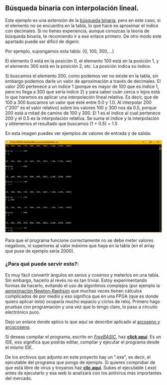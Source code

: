 
## Búsqueda binaria con interpolación lineal.

Este ejemplo es una extensión de la [búsqueda binaria](https://github.com/Democrito/Didactico/tree/main/algoritmos/busqueda_binaria), pero en este caso, si el elemento no se encuentra en la tabla, lo que hace es aproximar el índice con decimales. Si no tienes experiencia, aunque conozcas la teoría de búsqueda binaria, te recomiendo ir a ese enlace primero. De otro modo este apartado puede ser difícil de digerir.

Por ejemplo, supongamos esta tabla: {0, 100, 300,...}

El elemento 0 está en la posición 0, el elemento 100 está en la posición 1, y el elemento 300 está en la posición 2, etc. La posición indica su índice.

Si buscamos el elemento 200, como podemos ver no existe en la tabla, sin embargo podemos darle un valor de aproximación a través de decimales. El valor 200 pertenece a un índice 1 (porque es mayor de 100 que es índice 1, pero no llega a 300 que sería índice 2) y para saber cuán cerca o lejos está lo que haremos es aplicar una interpolación lineal relativa. Es decir, que de 100 a 300 buscamos un valor que esté entre 0.0 y 1.0. Al interpolar 200 ("200" es el valor relativo) sobre los valores 100 y 300 nos da 0.5, porque 200 está a mitad de camino de 100 y 300. El 1 es el índice al cual pertenece 200 y el 0.5 es la interpolación relativa. Se suma el índice y la interpolación y obtenemos el resultado que buscamos (1 + 0.5) = 1.5

En esta imagen puedes ver ejemplos de valores de entrada y de salida:

![](https://github.com/Democrito/Didactico/blob/main/algoritmos/busqueda_binaria_con_interpolacion/img/output.PNG)

Para que el programa funcione correctamente no se debe meter valores negativos, ni superiores al valor máximo que haya en la tabla (en el array que puse de ejemplo sería 2000).

### ¿Para qué puede servir esto?:

Es muy fácil convertir ángulos en senos y cosenos y meterlos en una tabla. Sin embargo, hacerlo al revés no es tan trivial. Estoy experimentando formas de hacerlo, evitando el uso de algoritmos complejos (por ejemplo la [aproximación Newton-Raphson](https://github.com/Democrito/repositorios/blob/master/Maths/algorithms_bas/Arcocosine_Newton-Raphson_approximation.bas) que muchas veces tienen cálculos complicados de por medio y eso significa que en una FPGA (que es donde quiero aplicar esto) ocuparía mucho espacio y ciclos de reloj. Primero hago pruebas con programación y una vez que lo tengo claro, lo paso a circuito electrónico puro.

Dejo un enlace donde aplico lo que aquí se describe aplicado al [arcoseno y arcocoseno](https://github.com/Democrito/Didactico/tree/main/algoritmos/busqueda_binaria_con_interpolacion/ejemplos).

Si deseas compilar el programa, escrito en [*FreeBASIC*](https://es.wikipedia.org/wiki/FreeBASIC), haz [**click aquí**](https://sites.google.com/site/proyectosroboticos/instalacion-fbide). Es un IDE, eso significa que podrás editar, compilar y ejecutar el programa desde el mismo IDE.

De los archivos que adjunto en este proyecto hay un ".exe", es decir, el ejecutable del programa que pongo de ejemplo. Si quieres comprobar de que está libre de virus y troyanos haz [**clic aquí**](https://virusscan.jotti.org/). Subes el ejecutable (.exe) antes de ejecutarlo y esa web lo analizará con los antivirus más importantes del mercado.
 
